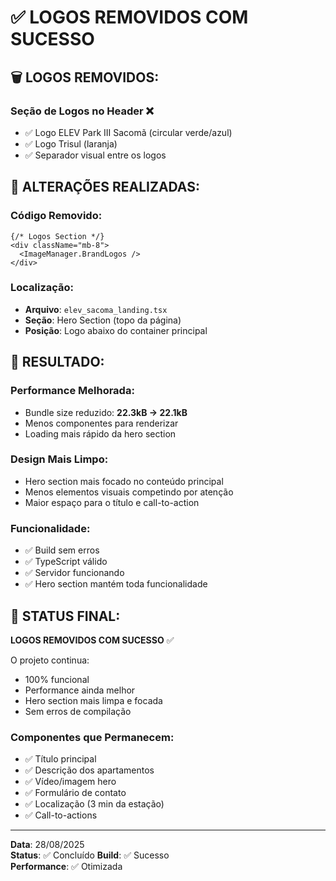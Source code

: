 # ✅ LOGOS REMOVIDOS COM SUCESSO

## 🗑️ **LOGOS REMOVIDOS:**

### **Seção de Logos no Header** ❌
- ✅ Logo ELEV Park III Sacomã (circular verde/azul)
- ✅ Logo Trisul (laranja)
- ✅ Separador visual entre os logos

## 📝 **ALTERAÇÕES REALIZADAS:**

### **Código Removido:**
```tsx
{/* Logos Section */}
<div className="mb-8">
  <ImageManager.BrandLogos />
</div>
```

### **Localização:**
- **Arquivo**: `elev_sacoma_landing.tsx`
- **Seção**: Hero Section (topo da página)
- **Posição**: Logo abaixo do container principal

## 🚀 **RESULTADO:**

### **Performance Melhorada:**
- Bundle size reduzido: **22.3kB → 22.1kB**
- Menos componentes para renderizar
- Loading mais rápido da hero section

### **Design Mais Limpo:**
- Hero section mais focado no conteúdo principal
- Menos elementos visuais competindo por atenção
- Maior espaço para o título e call-to-action

### **Funcionalidade:**
- ✅ Build sem erros
- ✅ TypeScript válido  
- ✅ Servidor funcionando
- ✅ Hero section mantém toda funcionalidade

## 🎯 **STATUS FINAL:**

**LOGOS REMOVIDOS COM SUCESSO** ✅

O projeto continua:
- 100% funcional
- Performance ainda melhor
- Hero section mais limpa e focada
- Sem erros de compilação

### **Componentes que Permanecem:**
- ✅ Título principal
- ✅ Descrição dos apartamentos
- ✅ Vídeo/imagem hero
- ✅ Formulário de contato
- ✅ Localização (3 min da estação)
- ✅ Call-to-actions

---

**Data**: 28/08/2025  
**Status**: ✅ Concluído
**Build**: ✅ Sucesso  
**Performance**: ✅ Otimizada
